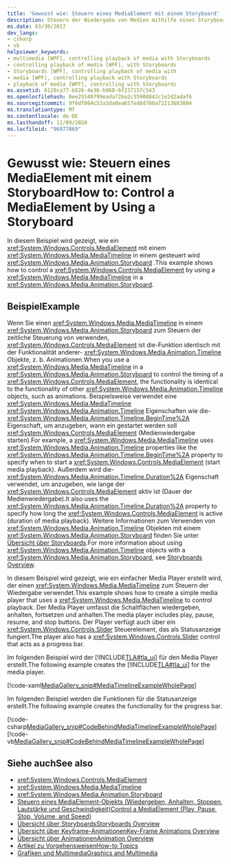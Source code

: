```yaml
---
title: 'Gewusst wie: Steuern eines MediaElement mit einem Storyboard'
description: Steuern der Wiedergabe von Medien mithilfe eines Storyboards in Windows Presentation Foundation (WPF). Sehen Sie sich dieses Beispiel zum Erstellen eines einfachen Media Player an.
ms.date: 03/30/2017
dev_langs:
- csharp
- vb
helpviewer_keywords:
- multimedia [WPF], controlling playback of media with Storyboards
- controlling playback of media [WPF], with Storyboards
- Storyboards [WPF], controlling playback of media with
- media [WPF], controlling playback with Storyboards
- playback of media [WPF], controlling with Storyboards
ms.assetid: 6128ca77-b826-4e36-b968-6f237157c543
ms.openlocfilehash: 0ee25549799eada72ba2c35908842c1e2d2adaf6
ms.sourcegitcommit: 9f6df084c53a3da0ea657ed0d708a72213683084
ms.translationtype: MT
ms.contentlocale: de-DE
ms.lasthandoff: 12/09/2020
ms.locfileid: "96977869"
---
```

# <a name="how-to-control-a-mediaelement-by-using-a-storyboard"></a><span data-ttu-id="c868e-104">Gewusst wie: Steuern eines MediaElement mit einem Storyboard</span><span class="sxs-lookup"><span data-stu-id="c868e-104">How to: Control a MediaElement by Using a Storyboard</span></span>
<span data-ttu-id="c868e-105">In diesem Beispiel wird gezeigt, wie ein <xref:System.Windows.Controls.MediaElement> mit einem <xref:System.Windows.Media.MediaTimeline> in einem gesteuert wird <xref:System.Windows.Media.Animation.Storyboard> .</span><span class="sxs-lookup"><span data-stu-id="c868e-105">This example shows how to control a <xref:System.Windows.Controls.MediaElement> by using a <xref:System.Windows.Media.MediaTimeline> in a <xref:System.Windows.Media.Animation.Storyboard>.</span></span>  
  
## <a name="example"></a><span data-ttu-id="c868e-106">Beispiel</span><span class="sxs-lookup"><span data-stu-id="c868e-106">Example</span></span>  
 <span data-ttu-id="c868e-107">Wenn Sie einen <xref:System.Windows.Media.MediaTimeline> in einem <xref:System.Windows.Media.Animation.Storyboard> zum Steuern der zeitliche Steuerung von verwenden, <xref:System.Windows.Controls.MediaElement> ist die-Funktion identisch mit der Funktionalität anderer- <xref:System.Windows.Media.Animation.Timeline> Objekte, z. b. Animationen.</span><span class="sxs-lookup"><span data-stu-id="c868e-107">When you use a <xref:System.Windows.Media.MediaTimeline> in a <xref:System.Windows.Media.Animation.Storyboard> to control the timing of a <xref:System.Windows.Controls.MediaElement>, the functionality is identical to the functionality of other <xref:System.Windows.Media.Animation.Timeline> objects, such as animations.</span></span> <span data-ttu-id="c868e-108">Beispielsweise verwendet eine <xref:System.Windows.Media.MediaTimeline> <xref:System.Windows.Media.Animation.Timeline> Eigenschaften wie die- <xref:System.Windows.Media.Animation.Timeline.BeginTime%2A> Eigenschaft, um anzugeben, wann ein gestartet werden soll <xref:System.Windows.Controls.MediaElement> (Medienwiedergabe starten).</span><span class="sxs-lookup"><span data-stu-id="c868e-108">For example, a <xref:System.Windows.Media.MediaTimeline> uses <xref:System.Windows.Media.Animation.Timeline> properties like the <xref:System.Windows.Media.Animation.Timeline.BeginTime%2A> property to specify when to start a <xref:System.Windows.Controls.MediaElement> (start media playback).</span></span> <span data-ttu-id="c868e-109">Außerdem wird die- <xref:System.Windows.Media.Animation.Timeline.Duration%2A> Eigenschaft verwendet, um anzugeben, wie lange der <xref:System.Windows.Controls.MediaElement> aktiv ist (Dauer der Medienwiedergabe).</span><span class="sxs-lookup"><span data-stu-id="c868e-109">It also uses the <xref:System.Windows.Media.Animation.Timeline.Duration%2A> property to specify how long the <xref:System.Windows.Controls.MediaElement> is active (duration of media playback).</span></span> <span data-ttu-id="c868e-110">Weitere Informationen zum Verwenden von <xref:System.Windows.Media.Animation.Timeline> Objekten mit einem <xref:System.Windows.Media.Animation.Storyboard> finden Sie unter [Übersicht über Storyboards](storyboards-overview.md).</span><span class="sxs-lookup"><span data-stu-id="c868e-110">For more information about using <xref:System.Windows.Media.Animation.Timeline> objects with a <xref:System.Windows.Media.Animation.Storyboard>, see [Storyboards Overview](storyboards-overview.md).</span></span>  
  
 <span data-ttu-id="c868e-111">In diesem Beispiel wird gezeigt, wie ein einfacher Media Player erstellt wird, der einen <xref:System.Windows.Media.MediaTimeline> zum Steuern der Wiedergabe verwendet.</span><span class="sxs-lookup"><span data-stu-id="c868e-111">This example shows how to create a simple media player that uses a <xref:System.Windows.Media.MediaTimeline> to control playback.</span></span> <span data-ttu-id="c868e-112">Der Media Player umfasst die Schaltflächen wiedergeben, anhalten, fortsetzen und anhalten.</span><span class="sxs-lookup"><span data-stu-id="c868e-112">The media player includes play, pause, resume, and stop buttons.</span></span> <span data-ttu-id="c868e-113">Der Player verfügt auch über ein <xref:System.Windows.Controls.Slider> Steuerelement, das als Statusanzeige fungiert.</span><span class="sxs-lookup"><span data-stu-id="c868e-113">The player also has a <xref:System.Windows.Controls.Slider> control that acts as a progress bar.</span></span>  
  
 <span data-ttu-id="c868e-114">Im folgenden Beispiel wird der [!INCLUDE[TLA#tla_ui](../../../includes/tlasharptla-ui-md.md)] für den Media Player erstellt.</span><span class="sxs-lookup"><span data-stu-id="c868e-114">The following example creates the [!INCLUDE[TLA#tla_ui](../../../includes/tlasharptla-ui-md.md)] for the media player.</span></span>  
  
 [!code-xaml[MediaGallery_snip#MediaTimelineExampleWholePage](~/samples/snippets/visualbasic/VS_Snippets_Wpf/MediaGallery_snip/VB/MediaTimelineExample.xaml#mediatimelineexamplewholepage)]  
  
 <span data-ttu-id="c868e-115">Im folgenden Beispiel werden die Funktionen für die Statusanzeige erstellt.</span><span class="sxs-lookup"><span data-stu-id="c868e-115">The following example creates the functionality for the progress bar.</span></span>  
  
 [!code-csharp[MediaGallery_snip#CodeBehindMediaTimelineExampleWholePage](~/samples/snippets/csharp/VS_Snippets_Wpf/MediaGallery_snip/CSharp/MediaTimelineExample.xaml.cs#codebehindmediatimelineexamplewholepage)]
 [!code-vb[MediaGallery_snip#CodeBehindMediaTimelineExampleWholePage](~/samples/snippets/visualbasic/VS_Snippets_Wpf/MediaGallery_snip/VB/MediaTimelineExample.xaml.vb#codebehindmediatimelineexamplewholepage)]  
  
## <a name="see-also"></a><span data-ttu-id="c868e-116">Siehe auch</span><span class="sxs-lookup"><span data-stu-id="c868e-116">See also</span></span>

- <xref:System.Windows.Controls.MediaElement>
- <xref:System.Windows.Media.MediaTimeline>
- <xref:System.Windows.Media.Animation.Storyboard>
- [<span data-ttu-id="c868e-117">Steuern eines MediaElement-Objekts (Wiedergeben, Anhalten, Stoppen, Lautstärke und Geschwindigkeit)</span><span class="sxs-lookup"><span data-stu-id="c868e-117">Control a MediaElement (Play, Pause, Stop, Volume, and Speed)</span></span>](how-to-control-a-mediaelement-play-pause-stop-volume-and-speed.md)
- [<span data-ttu-id="c868e-118">Übersicht über Storyboards</span><span class="sxs-lookup"><span data-stu-id="c868e-118">Storyboards Overview</span></span>](storyboards-overview.md)
- [<span data-ttu-id="c868e-119">Übersicht über Keyframe-Animationen</span><span class="sxs-lookup"><span data-stu-id="c868e-119">Key-Frame Animations Overview</span></span>](key-frame-animations-overview.md)
- [<span data-ttu-id="c868e-120">Übersicht über Animationen</span><span class="sxs-lookup"><span data-stu-id="c868e-120">Animation Overview</span></span>](animation-overview.md)
- [<span data-ttu-id="c868e-121">Artikel zu Vorgehensweisen</span><span class="sxs-lookup"><span data-stu-id="c868e-121">How-to Topics</span></span>](audio-and-video-how-to-topics.md)
- [<span data-ttu-id="c868e-122">Grafiken und Multimedia</span><span class="sxs-lookup"><span data-stu-id="c868e-122">Graphics and Multimedia</span></span>](index.md)
